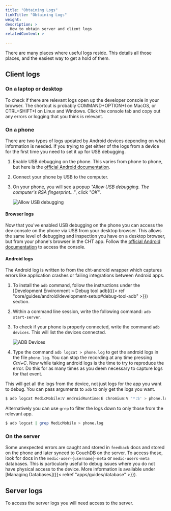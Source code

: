 ```yaml
---
title: "Obtaining Logs"
linkTitle: "Obtaining Logs"
weight:
description: >
  How to obtain server and client logs
relatedContent: >

---
```


There are many places where useful logs reside. This details all those places, and the easiest way to get a hold of them.

## Client logs

### On a laptop or desktop

To check if there are relevant logs open up the developer console in your browser. The shortcut is probably COMMAND+OPTION+I on MacOS, or CTRL+SHIFT+I on Linux and Windows. Click the console tab and copy out any errors or logging that you think is relevant.

### On a phone

There are two types of logs updated by Android devices depending on what information is needed. If you trying to get either of the logs from a device for the first time you need to set it up for USB debugging.

1. Enable USB debugging on the phone. This varies from phone to phone, but here is the [official Android documentation](https://developer.android.com/studio/debug/dev-options#enable).
2. Connect your phone by USB to the computer.
3. On your phone, you will see a popup _"Allow USB debugging. The computer's RSA fingerprint..."_, click _"OK"_.

   ![Allow USB debugging](/apps/guides/debugging/images/allow_usb_debugging.png)

#### Browser logs

Now that you've enabled USB debugging on the phone you can access the dev console on the phone via USB from your desktop browser. This allows the same level of debugging and inspection you have on a desktop browser, but from your phone's browser in the CHT app. Follow the [official Android documentation](https://developer.chrome.com/docs/devtools/remote-debugging/webviews/#open_a_webview_in_devtools) to access the console.

#### Android logs

The Android log is written to from the cht-android wrapper which captures errors like application crashes or failing integrations between Android apps.

1. To install the `adb` command, follow the instructions under the [Development Environment > Debug tool adb]({{< ref "core/guides/android/development-setup#debug-tool-adb" >}}) section.
2. Within a command line session, write the following command: `adb start-server`.
3. To check if your phone is properly connected, write the command `adb devices`. This will list the devices connected.

   ![ADB Devices](/apps/guides/debugging/images/adb_devices.png)

4. Type the command `adb logcat > phone.log` to get the android logs in the file `phone.log`. You can stop the recording at any time pressing _Ctrl+C_. Now while taking android logs is the time to try to reproduce the error. Do this for as many times as you deem necessary to capture logs for that event.

This will get all the logs from the device, not just logs for the app you want to debug. You can pass arguments to `adb` to only get the logs you want.

```sh
$ adb logcat MedicMobile:V AndroidRuntime:E chromium:V '*:S' > phone.log
```

Alternatively you can use `grep` to filter the logs down to only those from the relevant app.

```sh
$ adb logcat | grep MedicMobile > phone.log
```

### On the server

Some unexpected errors are caught and stored in `feedback` docs and stored on the phone and later synced to CouchDB on the server. To access these, look for docs in the `medic-user-{username}-meta` or `medic-users-meta` databases. This is particularly useful to debug issues where you do not have physical access to the device. More information is available under [Managing Databases]({{< relref "apps/guides/database" >}}).

## Server logs

To access the server logs you will need access to the server.
